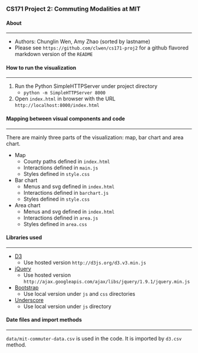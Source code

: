 ### CS171 Project 2: Commuting Modalities at MIT

#### About
---
* Authors: Chunglin Wen, Amy Zhao (sorted by lastname)
* Please see `https://github.com/clwen/cs171-proj2` for a github flavored markdown version of the `README`

#### How to run the visualization
---

1. Run the Python SimpleHTTPServer under project directory
    * `python -m SimpleHTTPServer 8000`
2. Open `index.html` in browser with the URL `http://localhost:8000/index.html`

#### Mapping between visual components and code
---

There are mainly three parts of the visualization: map, bar chart and area chart.

* Map
    * County paths defined in `index.html`
    * Interactions defined in `main.js`
    * Styles defined in `style.css`
* Bar chart
    * Menus and svg defined in `index.html`
    * Interactions defined in `barchart.js`
    * Styles defined in `style.css`
* Area chart
    * Menus and svg defined in `index.html`
    * Interactions defined in `area.js`
    * Styles defined in `area.css`

#### Libraries used
---

* [D3](http://d3js.org/)
    * Use hosted version `http://d3js.org/d3.v3.min.js`
* [jQuery](http://jquery.com/)
    * Use hosted version `http://ajax.googleapis.com/ajax/libs/jquery/1.9.1/jquery.min.js`
* [Bootstrap](http://twitter.github.io/bootstrap/)
    * Use local version under `js` and `css` directories
* [Underscore](http://underscorejs.org/)
    * Use local version under `js` directory

#### Date files and import methods
--- 

`data/mit-commuter-data.csv` is used in the code. It is imported by `d3.csv` method.

